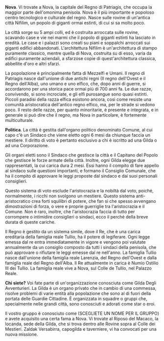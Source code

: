 **Nova**. 
Vi trovate a Nova, la capitale del Regno di Patriagis, che occupa la maggior parte dell'omonima penisola. 
Nova è il più importante e popoloso centro tecnologico e culturale del regno. Nasce sulle rovine di un'antica città Nifilim, un popolo di giganti ormai estinti, di cui si sa molto poco. 

La città sorge su 5 ampi colli, ed è costruita arroccata sulle rovine, scavando case e vie nei marmi che il popolo di giganti estinti ha lasciato in eredità. Le case e i palazzi sono creati su piani e soppalchi arroccati sui giganti edifici abbandonati. 
L'architettura Nifilim è un'architettura di stampo puramente classico, mentre quella di Nova, costruita su di esso, varia da edifici puramente aziendali, a sfarzose copie di quest'architettura classica, abbellite d'oro e altri sfarzi. 

La popolazione è principalmente fatta di Mezzelfi e Umani. Il regno di Patriagis nasce dall'unione di due antichi regni (Il regno dell'Ovest e il Regno dell'Alba), uno umano e uno elfico, che, dopo anni di guerre, si accordarono per una storica pace ormai più di 700 anni fa. 
Le due razze, convivendo, si sono incrociate, e gli elfi purosangue sono quasi estinti. Piccoli paradisi della razza elfica esistono ancora, così come resiste una comunità aristocratica dell'antico regno elfico, ma, per le strade si vedono poco. Il resto delle razze, per quanto minoritarie, è presente e integrata, e in generale si può dire che il regno, ma Nova in particolare, è fortemente multiculturale. 

**Politica**. 
La città è gestita dall'organo politico denominato Comune, al cui capo c'è un Sindaco che viene eletto ogni 6 mesi da chiunque faccia un mestiere. Il diritto di voto è pertanto esclusivo a chi è iscritto ad una Gilda o ad una Corporazione. 

Gli organi eletti sono il Sindaco che gestisce la città e il Capitano del Popolo che gestisce le forze armate della città. Inoltre, ogni Gilda elegge due rappresentati, la cui carica dura 2 mesi. Essi hanno il compito di fare appello al sindaco sulle questioni importanti, e formano il Consiglio Comunale, che ha il compito di approvare le leggi proposte dal sindaco e dai suoi personali consiglieri. 

Questo sistema di voto esclude l'aristocrazia e la nobiltà dal voto, poiché, normalmente, i ricchi non svolgono un mestiere. Questo sistema anti-aristocratico crea forti squilibri di potere, che fan sì che spesso avvengano dimostrazioni di forza, o vere e proprie guerriglie tra l'aristocrazia e il Comune. Non è raro, inoltre, che l'aristocrazia faccia di tutto per corrompere o intimidire consiglieri o sindaci, ecco il perché della breve durata di queste cariche. 

Il Regno è gestito da un sistema simile, dove il Re, che è una carica ereditaria della famiglia reale Tullio, ha il potere di legiferare. Ogni legge emessa dal re entra immediatamente in vigore e vengono poi valutate annualmente da un consiglio composto da tutti i sindaci della penisola, che può approvare o rifiutare le leggi emesse dal re nell'anno.
La famiglia Tullio nasce dall'unione della famiglia reale Larenzia, del Regno dell'Ovest e dalla famiglia reale del Regno dell'Alba. Il Re attualmente in carica è Numio Ostilio III dei Tullio. La famiglia reale vive a Nova, sul Colle de Tullio, nel Palazzo Reale. 

**Chi siete?**
Voi fate parte di un'organizzazione conosciuta come Gilda Degli Avventurieri. La Gilda è un organo privato che in cambio di una commessa, risolve problemi di varie entità alla popolazione che sono al di fuori della portata delle Guardie Cittadine. È organizzata in squadre o gruppi che, specialmente nelle grandi città, sono conosciuti e adorati come star o eroi. 

Il vostro gruppo è conosciuto come (SCEGLIETE UN NOME PER IL GRUPPO) e avete acquisito una certa fama a Nova. Vi trovate al Riposo del Macaco, la locanda, sede della Gilda, che si trova dentro alle Rovine sopra al Colle dei Mestieri. 
Zaldak Versabirra, capogilda e taverniere, vi ha convocati per una nuova missione. 
